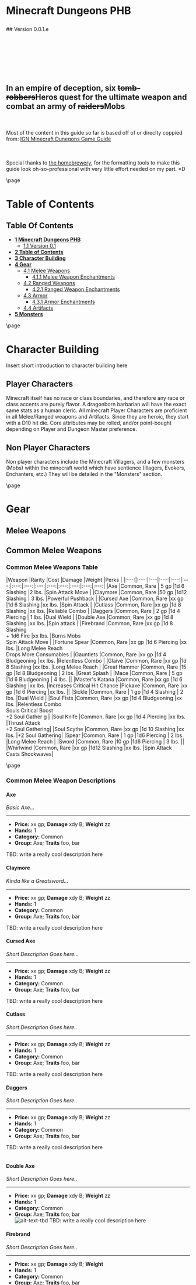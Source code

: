 <style>
  .phb#p1{ text-align:center; }
  .phb#p1:after{ display:none; }
</style>

<div style='margin-top:450px;'></div>

# Minecraft Dungeons PHB

<div style='margin-top:25px'></div>
<div class='wide'>
## Version 0.0.1.e
  
<div style='margin-top:140px'></div>

## In an empire of deception, six ~~tomb-robbers~~Heros quest for the ultimate weapon and combat an army of ~~raiders~~Mobs

<br><br>
Most of the content in this guide so far is based off of or direclty coppied from: [IGN:Minecraft Dunegons Game Guide](https://www.ign.com/wikis/minecraft-dungeons/)

<br><br>
Special thanks to [the homebrewery]("https://homebrewery.naturalcrit.com"), for the formatting tools to make this guide look oh-so-professional with very little effort needed on my part.  =D

</div>

\page

# Table of Contents

<div class='toc'>

## Table Of Contents

- **[1 Minecraft Dungeons PHB](#p1)**
  - [1.1 Version 0.1](#p1)
- **[2 Table of Contents](#p2)**
- **[3 Character Building](#CharacterBuilding)**
- **[4 Gear](#Gear)**
  - [4.1 Melee Weapons](#p4)
    - [4.1.1 Melee Weapon Enchantments](#p6)
  - [4.2 Ranged Weapons](#p8)
    - [4.2.1 Ranged Weapon Enchantments](#p10)
  - [4.3 Armor](#p11)
    - [4.3.1 Armor Enchantments](#p13)
  - [4.4 Artifacts](#p15)
- **[5 Monsters](#p17)**

</div>

\page

# Character Building <a id="character_building" name="CharacterBuilding"></a>

Insert short introduction to character building here

## Player Characters

Minecraft itself has no race or class boundaries, and therefore any race or class accents are purely flavor.  A dragonborn barbarian will have the exact same stats as a human cleric.  All minecraft Player Characters are proficient in all Melee/Ranged weapons and Artifacts.  Since they are heroic, they start with a D10 hit die.  Core attributes may be rolled, and/or point-bought depending on Player and Dungeon Master preference.

## Non Player Characters

Non player characters include the Minecraft Villagers, and a few monsters (Mobs) within the minecraft world which have sentience (Illagers, Evokers, Enchanters, etc.)  They will be detailed in the "Monsters" section.

\page

# Gear <a id="Gear" name="Gear"></a>

## Melee Weapons

<!-- markdownlint-disable first-line-heading -->
## Common Melee Weapons
<!-- markdownlint-enable first-line-heading -->

<div class='classTable wide'>

### Common Melee Weapons Table

|Weapon |Rarity |Cost |Damage |Weight |Perks |
|:---:|:---:|:---|:---:|:---:|:---:|:---:|:---:|:---:|:---:|:---:|:---:|:---:|:---:|
|Axe             |Common, Rare | 5 gp |1d 6 Slashing    |2 lbs. |Spin Attack Move |
|Claymore        |Common, Rare |50 gp |1d12 Slashing    | 3 lbs. |Powerful Pushback |
|Cursed Axe      |Common, Rare |xx gp |1d 6 Slashing    |xx lbs. |Spin Attack |
|Cutlass         |Common, Rare |xx gp |1d 8 Slashing    |xx lbs. |Reliable Combo |
|Daggers         |Common, Rare | 2 gp |1d 4 Piercing    | 1 lbs. |Dual Wield |
|Double Axe      |Common, Rare |xx gp |1d 8 Slashing    |xx lbs. |Spin attack |
|Firebrand       |Common, Rare |xx gp |1d 8 Slashing <br> + 1d6 Fire |xx lbs. |Burns Mobs <br> Spin Attack Move |
|Fortune Spear   |Common, Rare |xx gp |1d 6 Piercing    |xx lbs. |Long Melee Reach <br> Drops More Consumables |
|Gauntlets       |Common, Rare |xx gp |1d 4 Bludgeoning |xx lbs. |Relentless Combo |
|Glaive          |Common, Rare |xx gp |1d 8 Slashing    |xx lbs. |Long Melee Reach |
|Great Hammer    |Common, Rare |15 gp |1d 8 Bludgeoning | 2 lbs. |Great Splash |
|Mace            |Common, Rare | 5 gp |1d 6 Bludgeoning | 4 lbs. ||
|Master's Katana |Common, Rare |xx gp |1d 6 Slashing    |xx lbs. |Increases Critical Hit Chance
|Pickaxe         |Common, Rare |xx gp |1d 6 Piercing    |xx lbs. ||
|Sickle          |Common, Rare | 1 gp |1d 4 Slashing    | 2 lbs. |Dual Wield |
|Soul Fists      |Common, Rare |xx gp |1d 4 Bludgeoning |xx lbs. |Relentless Combo <br> Souls Critical Boost <br> +2 Soul Gather g |
|Soul Knife      |Common, Rare |xx gp |1d 4 Piercing    |xx lbs. |Thrust Attack <br> +2 Soul Gathering|
|Soul Scythe     |Common, Rare |xx gp |1d 10 Slashing   |xx lbs. |+2 Soul Gathering|
|Spear           |Common, Rare | 1 gp |1d6 Piercing     | 2 lbs. |Long Melee Reach |
|Sword           |Common, Rare |10 gp |1d6 Piercing     | 3 lbs. ||
|Whirlwind       |Common, Rare |xx gp |1d12 Slashing    |xx lbs. |Spin Attack <br> Casts Shockwaves|
</div>

\page

### Common Melee Weapon Descriptions

#### Axe

*Basic Axe...*
___

- **Price:** xx gp; **Damage** xdy B; **Weight** zz
- **Hands:** 1
- **Category:** Common
- **Group:** Axe; **Traits** foo, bar

TBD: write a really cool description here

#### Claymore

*Kinda like a Greatsword...*
___

- **Price:** xx gp; **Damage** xdy B; **Weight** zz
- **Hands:** 1
- **Category:** Common
- **Group:** Axe; **Traits** foo, bar

TBD: write a really cool description here

#### Cursed Axe

*Short Description Goes here...*
___

- **Price:** xx gp; **Damage** xdy B; **Weight** zz
- **Hands:** 1
- **Category:** Common
- **Group:** Axe; **Traits** foo, bar

TBD: write a really cool description here

#### Cutlass

*Short Description Goes here..*
___

- **Price:** xx gp; **Damage** xdy B; **Weight** zz
- **Hands:** 1
- **Category:** Common
- **Group:** Axe; **Traits** foo, bar

TBD: write a really cool description here

#### Daggers

*Short Description Goes here..*
___

- **Price:** xx gp; **Damage** xdy B; **Weight** zz
- **Hands:** 1
- **Category:** Common
- **Group:** Axe; **Traits** foo, bar

TBD: write a really cool description here

```na
```

#### Double Axe

*Short Description Goes here..*
___

- **Price:** xx gp; **Damage** xdy B; **Weight** zz
- **Hands:** 1
- **Category:** Common
- **Group:** Axe; **Traits** foo, bar
<br>![alt-text-tbd](https://gamewith-en.akamaized.net/article/thumbnail/rectangle/18646.png)
TBD: write a really cool description here

#### Firebrand

*Short Description Goes here..*
___

- **Price:** xx gp; **Damage** xdy B; **Weight**
- **Hands:** 1
- **Category:** Common
- **Group:** Axe; **Traits** foo, bar
<br>![alt-text-tbd](https://gamewith-en.akamaized.net/article_tools/minecraft-dungeons/gacha/18990.png)<br>

TBD: write a really cool description here

#### Fortune Spear

*Short Description Goes here..*
___

- **Price:** xx gp; **Damage** xdy B; **Weight** zz
- **Hands:** 1
- **Category:** Common
- **Group:** Axe; **Traits** foo, bar

TBD: write a really cool description here

#### Gauntlets

*Short Description Goes here..*
___

- **Price:** xx gp; **Damage** xdy B; **Weight** zz
- **Hands:** 1
- **Category:** Common
- **Group:** Axe; **Traits** foo, bar

TBD: write a really cool description here

\page

#### Glaive

*Short Description Goes here..*
___

- **Price:** xx gp; **Damage** xdy B; **Weight** zz
- **Hands:** 1
- **Category:** Common
- **Group:** Axe; **Traits** foo, bar

TBD: write a really cool description here

#### Great Hammer

*Short Description Goes here..*
___

- **Price:** xx gp; **Damage** xdy B; **Weight** zz
- **Hands:** 1
- **Category:** Common
- **Group:** Axe; **Traits** foo, bar

TBD: write a really cool description here

#### Mace

*Short Description Goes here..*
___

- **Price:** xx gp; **Damage** xdy B; **Weight** zz
- **Hands:** 1
- **Category:** Common
- **Group:** Axe; **Traits** foo, bar

TBD: write a really cool description here

#### Master's Katana

*Short Description Goes here..*
___

- **Price:** xx gp; **Damage** xdy B; **Weight** zz
- **Hands:** 1
- **Category:** Common
- **Group:** Axe; **Traits** foo, bar

TBD: write a really cool description here

#### Pickaxe

*Short Description Goes here..*
___

- **Price:** xx gp; **Damage** xdy B; **Weight** zz
- **Hands:** 1
- **Category:** Common
- **Group:** Axe; **Traits** foo, bar

TBD: write a really cool description here

#### Sickle

*Short Description Goes here..*
___

- **Price:** xx gp; **Damage** xdy B; **Weight** zz
- **Hands:** 1
- **Category:** Common
- **Group:** Axe; **Traits** foo, bar

TBD: write a really cool description here

```na
```

#### Soul Fists

*Short Description Goes here..*
___

- **Price:** xx gp; **Damage** xdy B; **Weight** zz
- **Hands:** 1
- **Category:** Common
- **Group:** Axe; **Traits** foo, bar

TBD: write a really cool description here

#### Soul Knife

*Short Description Goes here..*
___

- **Price:** xx gp; **Damage** xdy B; **Weight** zz
- **Hands:** 1
- **Category:** Common
- **Group:** Axe; **Traits** foo, bar

TBD: write a really cool description here

#### Soul Scythe

*Short Description Goes here..*
___

- **Price:** xx gp; **Damage** xdy B; **Weight** zz
- **Hands:** 1
- **Category:** Common
- **Group:** Axe; **Traits** foo, bar

TBD: write a really cool description here

#### Spear

*Short Description Goes here..*
___

- **Price:** xx gp; **Damage** xdy B; **Weight** zz
- **Hands:** 1
- **Category:** Common
- **Group:** Axe; **Traits** foo, bar

TBD: write a really cool description here

#### Sword

*Short Description Goes here..*
___

- **Price:** xx gp; **Damage** xdy B; **Weight** zz
- **Hands:** 1
- **Category:** Common
- **Group:** Axe; **Traits** foo, bar

TBD: write a really cool description here

\page

#### Whirlwind

*Short Description Goes here..*
___

- **Price:** xx gp; **Damage** xdy B; **Weight** zz
- **Hands:** 1
- **Category:** Common
- **Group:** Axe; **Traits** foo, bar
<br>![alt-text-tbd](https://gamewith-en.akamaized.net/article_tools/minecraft-dungeons/gacha/19012.png)<br>

TBD: write a really cool description here.

\page

### Unique Melee Weapons

<div class='classTable wide'>

#### Unique Melee Weapons Table

|Weapon |Rarity |Cost |Damage |Weight |Perks |
|:---:|:---:|:---|:---:|:---:|:---:|:---:|:---:|:---:|:---:|:---:|:---:|:---:|:---:|
|Broadsword            |Unique |gp   |xdy bludgeoning |xx lbs. |Powerful Pushback |
|Dancer's Sword        |Unique |gp   |xdy bludgeoning |xx lbs. |Reliable Combo <br> Increased Attack Speed. |
|Dark Katana           |Unique |gp   |xdy bludgeoning |xx lbs. |Extra Damage to Undead |
|Diamond Pickaxe       |Unique |gp   |xdy bludgeoning |xx lbs. |Finds More Emeralds |
|Diamond Sword         |Unique |gp   |xdy bludgeoning |xx lbs. |Extra Damage |
|Eternal Knife         |Unique |gp   |xdy bludgeoning |xx lbs. |Thrust Attack <br> +2 Soul Gathering <br> Chance to Gain Souls |
|Fangs of Frost        |Unique |gp   |xdy bludgeoning |xx lbs. |Dual Wield <br> Slows Mobs |
|Fighter's Bindings    |Unique |gp   |xdy bludgeoning |xx lbs. |Boosts Attack Speed <br> Turbo Punches |
|Flail                 |Unique |gp   |xdy bludgeoning |xx lbs. |Binds and Chains Enemies |
|Frost Scythe          |Unique |gp   |xdy bludgeoning |xx lbs. |+2 Soul Gathering <br> Slows Mobs |
|Grave Bane            |Unique |gp   |xdy bludgeoning |xx lbs. |Long Melee Reach <br> Extra Damage to Undead |
|Hammer of Gravity     |Unique |gp   |xdy bludgeoning |xx lbs. |Pulls in enemies Great Splash |
|Hawkbrand             |Unique |gp   |xdy bludgeoning |xx lbs. |Increases Critical Hit Chance |
|Heartstealer          |Unique |gp   |xdy bludgeoning |xx lbs. |Powerful Pushback <br> Leeches Health from Mobs|
|Highland Axe          |Unique |gp   |xdy bludgeoning |xx lbs. ||
|Jailor's Scythe       |Unique |gp   |xdy bludgeoning |xx lbs. |+2 Soul Gathering <br> Binds and Chains Enemies|
|Maulers               |Unique |gp   |xdy bludgeoning |xx lbs. |Relentless Combo <br> Increases Attack Speed |
|Moon Daggers          |Unique |gp   |xdy bludgeoning |xx lbs. ||
|Nameless Blade        |Unique |gp   |xdy bludgeoning |xx lbs. |Relentless Combo <br> Weakens Enemy Attacks |
|Nightmare's Bite      |Unique |gp   |xdy bludgeoning |xx lbs. |Dual Wield <br> Spawns Poison Clouds |
|Stormlander           |Unique |gp   |xdy bludgeoning |xx lbs. |Great Splash <br> Fires Lightning Bolts|
|Sun's Grace           |Unique |gp   |xdy bludgeoning |xx lbs. |Heals Allies in the Area |
|The Last Laugh        |Unique |gp   |xdy bludgeoning |xx lbs. |Dual Wield <br> Mobs Drop More Emeralds |
|Truth Seeker          |Unique |gp   |xdy bludgeoning |xx lbs. |Thrust Attack <br> +2 Soul Gathering <br> Increased Damage to Wounded Mobs |
|Venom Glaive          |Unique |gp   |xdy bludgeoning |xx lbs. |Long Melee Reach <br> Spawns Poison Clouds |
|Whispering Spear      |Unique |gp   |xdy bludgeoning |xx lbs. |Long Melee Reach <br> Sometimes Strikes Twice|
</div>

\page

#### Broadsword

*Short Description Goes here..*
___

- **Price:** xx gp; **Damage** xdy B; **Weight** zz
- **Hands:** 1
- **Category:** Common
- **Group:** Axe; **Traits** foo, bar

TBD: write a really cool description here

#### Dancer's Sword

*Short Description Goes here..*
___

- **Price:** xx gp; **Damage** xdy B; **Weight** zz
- **Hands:** 1
- **Category:** Common
- **Group:** Axe; **Traits** foo, bar

TBD: write a really cool description here

#### Dark Katana

*Short Description Goes here..*
___

- **Price:** xx gp; **Damage** xdy B; **Weight** zz
- **Hands:** 1
- **Category:** Common
- **Group:** Axe; **Traits** foo, bar

TBD: write a really cool description here

#### Diamond Pickaxe

*Short Description Goes here..*
___

- **Price:** xx gp; **Damage** xdy B; **Weight** zz
- **Hands:** 1
- **Category:** Common
- **Group:** Axe; **Traits** foo, bar

TBD: write a really cool description here

#### Diamond Sword

*Short Description Goes here..*
___

- **Price:** xx gp; **Damage** xdy B; **Weight** zz
- **Hands:** 1
- **Category:** Common
- **Group:** Axe; **Traits** foo, bar

TBD: write a really cool description here

#### Eternal Knife

*Short Description Goes here..*
___

- **Price:** xx gp; **Damage** xdy B; **Weight** zz
- **Hands:** 1
- **Category:** Common
- **Group:** Axe; **Traits** foo, bar

TBD: write a really cool description here

```na
```

#### Fangs of Frost

*Short Description Goes here.*
___

- **Price:** xx gp; **Damage** xdy B; **Weight** zz
- **Hands:** 1
- **Category:** Common
- **Group:** Axe; **Traits** foo, bar

TBD: write a really cool description here

#### Fighter's Bindings

*Short Description Goes here.*
___

- **Price:** xx gp; **Damage** xdy B; **Weight** zz
- **Hands:** 1
- **Category:** Common
- **Group:** Axe; **Traits** foo, bar

TBD: write a really cool description here

#### Flail

*Short Description Goes here.*
___

- **Price:** xx gp; **Damage** xdy B; **Weight** zz
- **Hands:** 1
- **Category:** Common
- **Group:** Axe; **Traits** foo, bar

TBD: write a really cool description here

#### Frost Scythe

*Short Description Goes here.*
___

- **Price:** xx gp; **Damage** xdy B; **Weight** zz
- **Hands:** 1
- **Category:** Common
- **Group:** Axe; **Traits** foo, bar

TBD: write a really cool description here

#### Grave Bane

*Short Description Goes here.*
___

- **Price:** xx gp; **Damage** xdy B; **Weight** zz
- **Hands:** 1
- **Category:** Common
- **Group:** Axe; **Traits** foo, bar

TBD: write a really cool description here

#### Hammer of Gravity

*Short Description Goes here.*
___

- **Price:** xx gp; **Damage** xdy B; **Weight** zz
- **Hands:** 1
- **Category:** Common
- **Group:** Axe; **Traits** foo, bar

TBD: write a really cool description here

\page

#### Hawkbrand

*Short Description Goes here.*
___

- **Price:** xx gp; **Damage** xdy B; **Weight** zz
- **Hands:** 1
- **Category:** Common
- **Group:** Axe; **Traits** foo, bar

TBD: write a really cool description here

#### Heartstealer

*Short Description Goes here.*
___

- **Price:** xx gp; **Damage** xdy B; **Weight** zz
- **Hands:** 1
- **Category:** Common
- **Group:** Axe; **Traits** foo, bar

TBD: write a really cool description here

#### Highland Axe

*Short Description Goes here.*
___

- **Price:** xx gp; **Damage** xdy B; **Weight** zz
- **Hands:** 1
- **Category:** Common
- **Group:** Axe; **Traits** foo, bar

TBD: write a really cool description here

#### Jailor's Scythe

*Short Description Goes here.*
___

- **Price:** xx gp; **Damage** xdy B; **Weight** zz
- **Hands:** 1
- **Category:** Common
- **Group:** Axe; **Traits** foo, bar

TBD: write a really cool description here

#### Maulers

*Short Description Goes here.*
___

- **Price:** xx gp; **Damage** xdy B; **Weight** zz
- **Hands:** 1
- **Category:** Common
- **Group:** Axe; **Traits** foo, bar

TBD: write a really cool description here

#### Moon Daggers

*Short Description Goes here.*
___

- **Price:** xx gp; **Damage** xdy B; **Weight** zz
- **Hands:** 1
- **Category:** Common
- **Group:** Axe; **Traits** foo, bar

TBD: write a really cool description here

```na
```

#### Nameless Blade

*Short Description Goes here.*
___

- **Price:** xx gp; **Damage** xdy B; **Weight** zz
- **Hands:** 1
- **Category:** Common
- **Group:** Axe; **Traits** foo, bar

TBD: write a really cool description here

#### Nightmare's Bite

*Short Description Goes here.*
___

- **Price:** xx gp; **Damage** xdy B; **Weight** zz
- **Hands:** 1
- **Category:** Common
- **Group:** Axe; **Traits** foo, bar

TBD: write a really cool description here

#### Stormlander

*Short Description Goes here.*
___

- **Price:** xx gp; **Damage** xdy B; **Weight** zz
- **Hands:** 1
- **Category:** Common
- **Group:** Axe; **Traits** foo, bar

TBD: write a really cool description here

#### Sun's Grace

*Short Description Goes here.*
___

- **Price:** xx gp; **Damage** xdy B; **Weight** zz
- **Hands:** 1
- **Category:** Common
- **Group:** Axe; **Traits** foo, bar

TBD: write a really cool description here

#### The Last Laugh

*Short Description Goes here.*
___

- **Price:** xx gp; **Damage** xdy B; **Weight** zz
- **Hands:** 1
- **Category:** Common
- **Group:** Axe; **Traits** foo, bar

TBD: write a really cool description here

#### Truth Seeker

*Short Description Goes here.*
___

- **Price:** xx gp; **Damage** xdy B; **Weight** zz
- **Hands:** 1
- **Category:** Common
- **Group:** Axe; **Traits** foo, bar

TBD: write a really cool description here

\page

#### Venom Glaive

*Short Description Goes here.*
___

- **Price:** xx gp; **Damage** xdy B; **Weight** zz
- **Hands:** 1
- **Category:** Common
- **Group:** Axe; **Traits** foo, bar

TBD: write a really cool description here

#### Whispering Spear

*Short Description Goes here.*
___

- **Price:** xx gp; **Damage** xdy B; **Weight** zz
- **Hands:** 1
- **Category:** Common
- **Group:** Axe; **Traits** foo, bar

TBD: write a really cool description here

\page

### Melee Weapon Enchantments

<div class='classTable wide'>

#### Melee Weapon Enchantments Table

|Enchantment |Rarity |Ability |Tier 1 |Tier 2 |Tier 3 |
|:---:|:---:|:---|:---:|:---:|:---:|:---:|:---:|:---:|:---:|:---:|:---:|:---:|:---:|
|Anima Conduit |Common |Each soul you absorb grants a small amount of health. |1% health gained |2% health gained |3% health gained |
|Chains |Common |Has a 30% chance to chain a cluster of mobs together and keep them bound for a short time. |1 second duration |2 seconds duration |3 seconds duration |
|Committed |Common |Deal increased damage against already wounded enemies. |0-50% bonus damage |0-75% bonus damage |0-100% bonus damage |
|Critical Hit |Powerful |Gives you a chance to inflict critical hits dealing triple damage. |10% chance to trigger |15% chance to trigger |20% chance to trigger |
|Echo |Common |Some of your attacks can be followed up by another attack in rapid succession. |5 seconds cool-down |4 seconds cool-down |3 seconds cool-down |
|Exploding |Powerful |Mobs explode after they are defeated. |Deals 20% of enemy's health as damage |Deals 40% of enemy's health as damage |Deals 60% of enemy's health as damage |
|Fire Aspect |Common |Sets mobs on fire for three seconds, dealing damage over time. |Small amount of fire damage per second |Medium amount of fire damage per second |Large amount of fire damage per second |
|Freezing |Common |Slows mobs after hit for three seconds. |-20% reduced speed |-30% reduced speed |-40% reduced speed |
|Gravity |Powerful |This effect pulls mobs in range towards the weapon's impact point. |1.0 second duration |1.5 second duration |2.0 second duration |
|Leeching |Common |Defeating a mob heals you a small portion of the mob's max health. |4% of mob max health |6% of mob max health |8% of mob max health |
|Looting |Common |Increases the chance for mobs to drop consumables. |+100% increased chance |+200% increased chance |+300% increased chance |
|Poison Cloud |Common |Has a 30% chance to summon a poison cloud that deals damage to enemies in an area for three seconds. |Small amount of poison damage per second. |Medium amount of poison damage per second. |Large amount of poison damage per second. |
|Prospector |Common |Has a 20% chance to spawn a circular area that heals all allies within it. |+100% increased chance |+200% increased chance |+300% increased chance |
|Radiance |Powerful |Has a 20% chance to spawn a circular area that heals all allies within it. |Small amount of health healed |Medium amount of health healed |Large amount of health healed |
|Rampaging |Common |After defeating a mob, there is a 10% chance to increase your attack speed by +50% for a short time. |5 seconds duration |10 seconds duration |15 seconds duration |
|Sharpness |Common |Makes your weapon sharper, causing it to deal more damage. |+10% damage |+21% damage |+33% damage |
|Shockwave |Powerful |The last attack in a combo launches a shockwave, damaging enemies. |Deals a small amount of damage |Deals a medium amount of damage |Deals a large amount of damage |
|Smiting |Common |Increases damage against the Undead. |+20% increased damage |+30% increased damage |+40% increased damage |
|Soul Siphon |Common |When you hit an enemy, gain a 10% chance to grant you a bunch of extra souls. |3 souls |6 souls |9 souls |
|Stunning |Common |Chance to temporarily stun enemies |5% chance to trigger |10% chance to trigger |15% chance to trigger |
</div>

\page

<div class='classTable wide'>

##### Melee Weapon Enchantments Table (Continued)

|Weapon |Rarity |Perks |
|:---:|:---:|:---|:---:|:---:|:---:|:---:|:---:|:---:|:---:|:---:|:---:|:---:|:---:|
|Swirling |Powerful |The last attack in a combo performs a swirling attack, damaging nearby enemies. |Deals a small amount of damage |Deals a medium amount of damage |Deals a large amount of damage |
|Thundering |Common |Has 30% chance to summon a lightning strike that damages nearby enemies. |Deals small electrical damage |Deals medium electrical damage |Deals large electrical damage |
|Weakening |Common |Your attacks decrease the attack damage of all nearby enemies for five seconds. |-20% reduced damage |-30% reduced damage |-40% reduced damage |
</div>

#### Melee Weapon Enchantment Descriptions

\page

## Ranged Weapons

### Common Ranged Weapons

<div class='classTable wide'>

#### Common Ranged Weapons Table

|Weapon |Rarity |Perks |
|:---:|:---:|:---|:---:|:---:|:---:|:---:|:---:|:---:|:---:|:---:|:---:|:---:|:---:|
|Auto Crossbow               |Common, Rare |High Firerate <br> Firerate increases upon firing |
|Bonebow                     |Common, Rare |Arrows Grow Size |
|Bow                         |Common, Rare |
|Bow of Lost Souls           |Common, Rare | +2 Soul Gathering <br> Chance for Multishot |
|Butterfly Crossbow          |Common, Rare | High Firerate <br> Shoot Two Enemies at Once. |
|Crossbow                    |Common, Rare |Faster Projectiles |
|Doom Crossbow               |Common, Rare |Powerful Shots <br> Additional Knockback |
|Exploding Crossbow          |Common, Rare |Explodes on Impact |
|Firebolt Thrower            |Common, Rare |Explodes on Impact <br> Chance of Chain Reaction |
|Harp Crossbow               |Common, Rare |Even More Projectiles |
|Heavy Crossbow              |Common, Rare |Powerful Shots |
|Hunter's Promise            |Common, Rare |Pets Attack Targeted Mobs <br> Chance to Regain Arrows |
|Hunting Bow                 |Common, Rare |Pets Attack Targeted Mobs |
|Imploding Crossbow          |Common, Rare |Explodes on impact <br> Pulls Enemies In |
|Longbow                     |Common, Rare |Strong Charged Attacks |
|Power Bow                   |Common, Rare |Strong Charged Attacks |
|Purple Storm                |Common, Rare |Increased Fire Rate |
|Rapid Fire Crossbow         |Common, Rare |High Firerate |
|Red Snake                   |Common, Rare |Strong Charged Attacks <br> Chance for Arrows to Explode |
|Sabrewing                   |Common, Rare |Strong Charged Attacks <br> Heals Allies in the Area |
|Scatter Crossbow            |Common, Rare |Multiple Projectiles |
|Shortbow                    |Common, Rare |
|Soul Crossbow               |Common, Rare |+2 Soul Gathering |
|Soulbow                     |Common, Rare |+2 Soul Gathering |
|The Pink Scoundrel          |Common, Rare |Hits Multiple Targets <br> Chance to Enrage Mobs |
|Trickbow                    |Common, Rare |Hits Multiple Targets |
|Twin Bow                    |Common, Rare |Shoots Two Enemies at Once |
</div>

\page

#### Auto Crossbow

*Basic Axe.*
___

- **Price:** xx gp; **Damage** xdy B; **Weight** zz
- **Hands:** 1
- **Category:** Common
- **Group:** Axe; **Traits** foo, bar

TBD: write a really cool description here

#### Bonebow

*Basic Axe.*
___

- **Price:** xx gp; **Damage** xdy B; **Weight** zz
- **Hands:** 1
- **Category:** Common
- **Group:** Axe; **Traits** foo, bar

TBD: write a really cool description here

#### Bow

*Basic Axe.*
___

- **Price:** xx gp; **Damage** xdy B; **Weight** zz
- **Hands:** 1
- **Category:** Common
- **Group:** Axe; **Traits** foo, bar

TBD: write a really cool description here

#### Bow of Lost Souls

*Basic Axe.*
___

- **Price:** xx gp; **Damage** xdy B; **Weight** zz
- **Hands:** 1
- **Category:** Common
- **Group:** Axe; **Traits** foo, bar

TBD: write a really cool description here

#### Butterfly Crossbow

*Basic Axe.*
___

- **Price:** xx gp; **Damage** xdy B; **Weight** zz
- **Hands:** 1
- **Category:** Common
- **Group:** Axe; **Traits** foo, bar

TBD: write a really cool description here

#### Crossbow

*Basic Axe.*
___

- **Price:** xx gp; **Damage** xdy B; **Weight** zz
- **Hands:** 1
- **Category:** Common
- **Group:** Axe; **Traits** foo, bar

TBD: write a really cool description here

```na
```

#### Doom Crossbow

*Basic Axe.*
___

- **Price:** xx gp; **Damage** xdy B; **Weight** zz
- **Hands:** 1
- **Category:** Common
- **Group:** Axe; **Traits** foo, bar

TBD: write a really cool description here

#### Exploding Crossbow

*Basic Axe.*
___

- **Price:** xx gp; **Damage** xdy B; **Weight** zz
- **Hands:** 1
- **Category:** Common
- **Group:** Axe; **Traits** foo, bar

TBD: write a really cool description here

#### Firebolt Thrower

*Basic Axe.*
___

- **Price:** xx gp; **Damage** xdy B; **Weight** zz
- **Hands:** 1
- **Category:** Common
- **Group:** Axe; **Traits** foo, bar

TBD: write a really cool description here

#### Harp Crossbow

*Basic Axe.*
___

- **Price:** xx gp; **Damage** xdy B; **Weight** zz
- **Hands:** 1
- **Category:** Common
- **Group:** Axe; **Traits** foo, bar

TBD: write a really cool description here

#### Heavy Crossbow

*Basic Axe.*
___

- **Price:** xx gp; **Damage** xdy B; **Weight** zz
- **Hands:** 1
- **Category:** Common
- **Group:** Axe; **Traits** foo, bar

TBD: write a really cool description here

#### Hunter's Promise

*Basic Axe.*
___

- **Price:** xx gp; **Damage** xdy B; **Weight** zz
- **Hands:** 1
- **Category:** Common
- **Group:** Axe; **Traits** foo, bar

TBD: write a really cool description here

```na
```

\page

#### Hunting Bow

*Basic Axe.*
___

- **Price:** xx gp; **Damage** xdy B; **Weight** zz
- **Hands:** 1
- **Category:** Common
- **Group:** Axe; **Traits** foo, bar

TBD: write a really cool description here

#### Imploding Crossbow

*Basic Axe.*
___

- **Price:** xx gp; **Damage** xdy B; **Weight** zz
- **Hands:** 1
- **Category:** Common
- **Group:** Axe; **Traits** foo, bar

TBD: write a really cool description here

#### Longbow

*Basic Axe.*
___

- **Price:** xx gp; **Damage** xdy B; **Weight** zz
- **Hands:** 1
- **Category:** Common
- **Group:** Axe; **Traits** foo, bar

TBD: write a really cool description here

#### Power Bow

*Basic Axe.*
___

- **Price:** xx gp; **Damage** xdy B; **Weight** zz
- **Hands:** 1
- **Category:** Common
- **Group:** Axe; **Traits** foo, bar

TBD: write a really cool description here

#### Purple Storm

*Basic Axe.*
___

- **Price:** xx gp; **Damage** xdy B; **Weight** zz
- **Hands:** 1
- **Category:** Common
- **Group:** Axe; **Traits** foo, bar

TBD: write a really cool description here

#### Rapid Fire Crossbow

*Basic Axe.*
___

- **Price:** xx gp; **Damage** xdy B; **Weight** zz
- **Hands:** 1
- **Category:** Common
- **Group:** Axe; **Traits** foo, bar

TBD: write a really cool description here

```na
```

#### Red Snake

*Basic Axe.*
___

- **Price:** xx gp; **Damage** xdy B; **Weight** zz
- **Hands:** 1
- **Category:** Common
- **Group:** Axe; **Traits** foo, bar

TBD: write a really cool description here

#### Sabrewing

*Basic Axe.*
___

- **Price:** xx gp; **Damage** xdy B; **Weight** zz
- **Hands:** 1
- **Category:** Common
- **Group:** Axe; **Traits** foo, bar

TBD: write a really cool description here

#### Scatter Crossbow

*Basic Axe.*
___

- **Price:** xx gp; **Damage** xdy B; **Weight** zz
- **Hands:** 1
- **Category:** Common
- **Group:** Axe; **Traits** foo, bar

TBD: write a really cool description here

#### Shortbow

*Basic Axe.*
___

- **Price:** xx gp; **Damage** xdy B; **Weight** zz
- **Hands:** 1
- **Category:** Common
- **Group:** Axe; **Traits** foo, bar

TBD: write a really cool description here

#### Soul Crossbow

*Basic Axe.*
___

- **Price:** xx gp; **Damage** xdy B; **Weight** zz
- **Hands:** 1
- **Category:** Common
- **Group:** Axe; **Traits** foo, bar

TBD: write a really cool description here

#### Soulbow

*Basic Axe.*
___

- **Price:** xx gp; **Damage** xdy B; **Weight** zz
- **Hands:** 1
- **Category:** Common
- **Group:** Axe; **Traits** foo, bar

TBD: write a really cool description here

```na
```

\page

#### The Pink Scoundrel

*Basic Axe.*
___

- **Price:** xx gp; **Damage** xdy B; **Weight** zz
- **Hands:** 1
- **Category:** Common
- **Group:** Axe; **Traits** foo, bar

TBD: write a really cool description here

#### Trickbow

*Basic Axe.*
___

- **Price:** xx gp; **Damage** xdy B; **Weight** zz
- **Hands:** 1
- **Category:** Common
- **Group:** Axe; **Traits** foo, bar

TBD: write a really cool description here

#### Twin Bow

*Basic Axe.*
___

- **Price:** xx gp; **Damage** xdy B; **Weight** zz
- **Hands:** 1
- **Category:** Common
- **Group:** Axe; **Traits** foo, bar

TBD: write a really cool description here

\page

### Unique Ranged Weapons

<div class='classTable wide'>

#### Unique Ranged Weapons Table

|Weapon |Rarity |Perks |
|:---:|:---:|:---|:---:|:---:|:---:|:---:|:---:|:---:|:---:|:---:|:---:|:---:|:---:|
|Azure Seeker                |Unique |Faster Projectiles <br> Increased Firerate |
|Elite Power Bow             |Unique |Strong Charged Attacks <br> Greater Damage |
|Feral Soul Crossbow         |Unique |Souls Critical Boost <br> +2 Soul Gathering |
|Guardian Bow                |Unique |Strong Charged Attacks <br> Super Charged Arrows |
|Lightning Harp Crossbow     |Unique |Chance to Ricochet <br> Multiple Projectiles |
|Master's Bow                |Unique |Pets Attack Targeted Mobs <br> Extra Damage Dealt |
|Mechanical Shortbow         |Unique |Accelerated Fire Rate |
|Nocturnal Bow               |Unique |+2 Soul Gathering > Steals Speed |
|Slayer Crossbow             |Unique |Powerful Shots <br> Chance to Ricochet |
|The Green Menace            |Unique |Hits Multiple Targets <br> Spawns Poison Clouds |
|The Slicer                  |Unique |Faster Projectiles <br> Chance to Fire Piercing Bolts |
|Voidcaller                  |Unique |Pulls Enemies In <br> +2 Soul Gathering |
</div>

\page

#### Azure Seeker

*Basic Axe.*
___

- **Price:** xx gp; **Damage** xdy B; **Weight** zz
- **Hands:** 1
- **Category:** Common
- **Group:** Axe; **Traits** foo, bar

TBD: write a really cool description here

#### Elite Power Bow

*Basic Axe.*
___

- **Price:** xx gp; **Damage** xdy B; **Weight** zz
- **Hands:** 1
- **Category:** Common
- **Group:** Axe; **Traits** foo, bar

TBD: write a really cool description here

#### Feral Soul Crossbow

*Basic Axe.*
___

- **Price:** xx gp; **Damage** xdy B; **Weight** zz
- **Hands:** 1
- **Category:** Common
- **Group:** Axe; **Traits** foo, bar

TBD: write a really cool description here

#### Guardian Bow

*Basic Axe.*
___

- **Price:** xx gp; **Damage** xdy B; **Weight** zz
- **Hands:** 1
- **Category:** Common
- **Group:** Axe; **Traits** foo, bar

TBD: write a really cool description here

#### Lightning Harp Cros

*Basic Axe.*
___

- **Price:** xx gp; **Damage** xdy B; **Weight** zz
- **Hands:** 1
- **Category:** Common
- **Group:** Axe; **Traits** foo, bar

TBD: write a really cool description here

#### Master's Bow

*Basic Axe.*
___

- **Price:** xx gp; **Damage** xdy B; **Weight** zz
- **Hands:** 1
- **Category:** Common
- **Group:** Axe; **Traits** foo, bar

TBD: write a really cool description here

```na
```

#### Mechanical Shortbow

*Basic Axe.*
___

- **Price:** xx gp; **Damage** xdy B; **Weight** zz
- **Hands:** 1
- **Category:** Common
- **Group:** Axe; **Traits** foo, bar

TBD: write a really cool description here

#### Nocturnal Bow

*Basic Axe.*
___

- **Price:** xx gp; **Damage** xdy B; **Weight** zz
- **Hands:** 1
- **Category:** Common
- **Group:** Axe; **Traits** foo, bar

TBD: write a really cool description here

#### Slayer Crossbow

*Basic Axe.*
___

- **Price:** xx gp; **Damage** xdy B; **Weight** zz
- **Hands:** 1
- **Category:** Common
- **Group:** Axe; **Traits** foo, bar

TBD: write a really cool description here

#### The Green Menace

*Basic Axe.*
___

- **Price:** xx gp; **Damage** xdy B; **Weight** zz
- **Hands:** 1
- **Category:** Common
- **Group:** Axe; **Traits** foo, bar

TBD: write a really cool description here

#### The Slicer

*Basic Axe.*
___

- **Price:** xx gp; **Damage** xdy B; **Weight** zz
- **Hands:** 1
- **Category:** Common
- **Group:** Axe; **Traits** foo, bar

TBD: write a really cool description here

#### Voidcaller

*Basic Axe.*
___

- **Price:** xx gp; **Damage** xdy B; **Weight** zz
- **Hands:** 1
- **Category:** Common
- **Group:** Axe; **Traits** foo, bar

TBD: write a really cool description here

\page

### Ranged Weapon Enchantments

<div class='classTable wide'>

#### Ranged Weapon Enchantments Table

|Enchantment |Rarity |Ability |Tier 1 |Tier 2 |Tier 3 |
|:---:|:---:|:---|:---:|:---:|:---:|:---:|:---:|:---:|:---:|:---:|:---:|:---:|:---:|
|Accelerate |Common |Increases attack speed for each consecutive shot. Resets one second after the attack. |8% increase per shot |10% increase per shot |12% increase per shot |
|Bonus Shot |Common |Firing a short also fires a second shot at a nearby enemy. The second shot has reduced damage. |10% damage per shot |17% damage per shot |24% damage per shot |
|Chain Reaction |Powerful |Has a chance to fire five arrows in all directions on impact. |10% chance to trigger |20% chance to trigger |30% chance to trigger |
|Enigma Resonator |Common |Give a chance to triple damage based on the number of souls you have. |0-15% chance to trigger |0-20% chance to trigger |0-25% chance to trigger |
|Fuse Shot |Common |Every few shots has a timed charge that explodes one second after impact, dealing 100% damage to nearby mobs. |Every 5th shot |Every 4th shot |Every 3rd shot |
|Gravity |Powerful |This effect pulls mobs in range towards the weapon's impact point. |1.0 second duration |1.5 second duration |2.0 second duration |
|Growing |Common |The fired shot grows in the air, dealing extra damage to distant targets. |25% max damage |50% max damage |75% max damage |
|Infinity |Common |Chance to immediately replenish an arrow after shooting |16% chance to trigger |32% chance to trigger |48% chance to trigger |
|Multishot |Common |Grants the chance to fire five arrows at once. |20% change to trigger |30% change to trigger |40% change to trigger |
|Piercing |Common |Fired arrows sometimes gain the piercing effect, which allows them to fly through multiple mobs. |Every 3rd arrow |Every 2nd arrow |Every arrow |
|Poison Cloud |Common |Has a 30% chance to summon a poison cloud that deals damage to enemies in an area for three seconds. |Small poison damage per second |Medium poison damage per second |Large poison damage per second |
|Power |Common |Boosts arrow damage. |+10% damage |+21% damage |+33% damage |
|Punch |Common |Boosts arrow pushback |+200% pushback |+300% pushback |+400% pushback |
|Radiance Shot |Common |Has a 20% chance to spawn a circular area that heals all allies within it. |Small amount of health healed |Medium amount of health healed |Large amount of health healed |
|Rapid Fire |Common |Increases your attack speed |+10% attack speed |+15% attack speed |+20% attack speed |
|Ricochet |Common |Small chance for arrows to ricochet off mobs. |20% chance to trigger. |40% chance to trigger. |60% chance to trigger. |
|Supercharge |Common |Charged shots deal more damage and have more pushback. |+20% increased damage |+30% increased damage |+40% increased damage |
|Tempo Theft |Powerful |Steals a small amount of a mob's movement speed and gives it to you for four seconds. |17% stolen speed |33% stolen speed |50% stolen speed |
|Unchanting |Common |Projectiles deal more damage to enchanted enemies. |+50% bonus damage |+75% bonus damage |+100% bonus damage |
|Wild Rage |Common |Hitting an enemy has a chance to send it into a rage, making it hostile towards everyone. |20% chance to trigger |30% chance to trigger |40% chance to trigger |
</div>

\page

## Armor

### Common Armor

<div class='classTable wide'>

#### Common Armor Table

|Armor |Rarity |Perks |
|:---:|:---:|:---|:---:|:---:|:---:|:---:|:---:|:---:|:---:|:---:|:---:|:---:|:---:|
|Battle Robe         |Common, Rare |-25% artifact cooldown <br> +30% melee damage |
|Champion's Armour   |Common, Rare |35% damage reduction <br> Mobs target you more <br> -40% potion cooldown|
|Dark Armour         |Common, Rare |+100% souls gathered <br> 35% damage reduction |
|Evocation Robe      |Common, Rare |-25% artifact cooldown <br> +15% movespeed aura |
|Full Metal Armor    |Common, Rare |+30% melee damage <br> 30% chance to negate hits <br> 35% damage reduction <br> 100% longer roll cooldown |
|Grim Armour         |Common, Rare |+100% souls gathered <br> 3% life steal aura |
|Guard's Armour      |Common, Rare |-25% artifact cooldown <br> +10% arrows per bundle |
|Hunter's Armor      |Common, Rare |+10 arrows per bundle <br> +30% ranged damage |
|Mercenary Armour    |Common, Rare |35% damage reduction <br> +20% weapon damage boost aura |
|Mystery Armour      |Common, Rare |10% damage reduction <br> -40% potion cooldown |
|Phantom Armour      |Common, Rare |+100% souls gathered <br> +30% ranged damage |
|Plate Armour        |Common, Rare |30% chance to negate hits <br> 35% damage reduction <br> 100% longer roll cooldown |
|Reinforced Mail     |Common, Rare |35% damage reduction <br> 30% chance to negate hits <br> 100% longer roll cooldown |  
|Scale Armour        |Common, Rare |35% damage reduction <br> +30% melee damage |
|Soul Robe           |Common, Rare |+100% souls gathered <br> +50% artifact damage |
|Spelunker's Armour  |Common, Rare |+20% weapon damage boost aura <br> Gives you a pet bat |
|Thief Armour        |Common, Rare |+25% melee attack speed |
|Wolf Armour         |Common, Rare |+20% weapon damage boost aura <br> Health potions heal nearby allies |
</div>

\page

### Unique Armor

<div class='classTable wide'>

#### Unique armor Table

|Armor |Rarity |Perks |
|:---:|:---:|:---|:---:|:---:|:---:|:---:|:---:|:---:|:---:|:---:|:---:|:---:|:---:|
|Archer's Armor      |Unique |+15% movespeed aura <br> +5 arrows per bundle <br> +15% ranged damage |
|Cave Crawler        |Unique |+20% weapon damage boost aura <br> +50% artifact damage <br> Gives you a pet bat|
|Ember Robe          |Unique |-25% artifact cooldown <br> +15% move speed aura <br> Burns nearby enemies |
|Fox Armour          |Unique |30% chance to negate hits <br> +20% weapon damage boost aura <br> Health potions heal nearby allies |
|Frost Bite          |Unique |+30% ranged damage <br> +100% Souls gathered <br> Spawns a Snowy Companion |
|Highland Armor      |Unique |Gains Speed after Dodge <br> 20% damage reduction <br> +15% melee damage |
|Renegade Armor      |Unique |+25% melee attack speed <br> +35% damage reduction <br> +20% weapon damage boost aura |
|Spider Armour       |Unique |+25% melee attack speed <br> 3% life steal aura |
|Stalwart Armor      |Unique |Potion use boosts defense <br> 35% damage reduction <br> 30% chance to negate hits <br> 100% longer roll cooldown |
|Wither Armor        |Unique |+100% souls gathered Up <br> 35% Damage reduction <br> 3% life steal aura |

</div>

\page

### Armor Enchantments

<div class='classTable wide'>

#### Armor Enchantments Table

|Enchantment |Rarity |Ability |Tier 1 |Tier 2 |Tier 3 |
|:---:|:---:|:---|:---:|:---:|:---:|:---:|:---:|:---:|:---:|:---:|:---:|:---:|:---:|
|Burning           |Common |Every 0.5 seconds damages all enemies in melee range. |Small fire damage |Medium fire damage |Large fire damage |
|Chilling          |Powerful |Emits a blast every two seconds that reduces the movement and attack speed of nearby enemies for one second. |-20% reduced speed |-40% reduced speed |-60% reduced speed |
|Cool Down         |Common |Reduces the cool-down time between uses of your artefacts. |-10% reduced cool-down |-19% reduced cool-down |-27% reduced cool-down |
|Cowardice         |Common |While you are at full HP, you deal increased range and melee damage. |+20% increased range and melee damage |+30% increased range and melee damage |+40% increased range and melee damage |
|Deflect           |Common |Grants a small chance to deflect incoming attacks. |20% chance to trigger |40% chance to trigger |60% chance to trigger |
|Electrified       |Common |Rolling zaps three nearby enemies with lightning bolts, dealing damage. |Small electric damage |Medium electric damage |Large electric damage |
|Explorer          |Common |For every one hundred blocks explored on the map, you regain a small amount of health. |0.3% health regained |0.7% health regained |1.0% health regained |
|Final Shout       |Powerful |When your health drops below 25%, all your artifacts are used (ignoring cool-down periods). |Up to every 12th second |Up to every 10th second |Up to every 8th second |
|Fire Trail        |Common |Rolling creates a trail of fire behind you, which deals damage to mobs for four seconds. |Small fire damage per second. |Medium fire damage per second. |Large fire damage per second. |
|Food Reserves     |Common |Whenever you use a healing potion, you also create random food items. |1 items crafted |2 items crafted |3 items crafted |
|Frenzied          |Common |While you're at less than half health, your attack speed is increased. |+10% melee and ranged attack speed |+20% melee and ranged attack speed |+30% melee and ranged attack speed |
|Gravity Pulse     |Powerful |A blast occurs every five seconds that pulls nearby enemies towards you. |100% range |150% range |200% range |
|Health Synergy    |Common |When activating any artifact, you regain a small amount of health. |3% health regained |4% health regained |5% health regained |
|Potion Barrier    |Common |Whenever you use a healing potion, you take -90% damage for a short duration. |5 seconds duration |7 seconds duration |9 seconds duration |
|Protection        |Powerful |Reduces damage taken |-6% damage taken |-11% damage taken |-15% damage taken |
|Recycler |Common |Being hit by damage-inflicting projectiles will occasionally craft a small quiver of arrows. |Every 30th projectile |Every 20th projectile |Every 10th projectile |
|Snowball          |Common |Fires a snowball at a nearby enemy every few seconds, briefly stunning it. |Triggers every 5 seconds |Triggers every 3 seconds |Triggers every second |
|Soul Speed        |Common |When you gather a soul, you gain a 1% stacking movement speed boost for a short time. |2 seconds duration |3 seconds duration |4 seconds duration |
|Speed Synergy     |Common |When activating any artifact, you gain +20% movement speed for a short time. |1 second duration |2 seconds duration |3 seconds duration |
|Surprise Gift     |Common |Whenever you use a healing potion, you sometimes create random consumables. |50% chance to trigger |100% chance to trigger |150% chance to trigger |
|Swiftfooted       |Common |Rolling makes you move faster for three seconds. |+30% movement speed |+40% movement speed |+50% movement speed |
|Thorns            |Common |Whenever you take damage, you deal damage back to the attacker. |100% damage returned |150% damage returned |200% damage returned |

</div>

\page

# Monsters

tbd: short introduction to bosses in minecraft dunegons

\page

## Bosses

___
___

> ## Arch-Illager
>
>*Short Description.*
> <hr>
>
> - **Armor Class** 12
> - **Hit Points** 86(1d4 + 5)
> - **Speed** 12ft.
>
> <hr>
>
>|STR|DEX|CON|INT|WIS|CHA|
>|:---:|:---:|:---:|:---:|:---:|:---:|
>|18 (+4)|20 (+5)|18 (+4)|10 (+0)|4 (-3)|11 (+1)|
>
> <hr>
>
> - **Condition Immunities** groggy
> - **Senses** passive Perception 15
> - **Languages** Latin, Pottymouth
> - **Challenge** 9 (5616 XP)
>
> <hr>
>
> ***Sassiness.*** When questioned, this creature will talk back instead of answering.
>
> ***Enormous Nose.*** This creature gains advantage on any check involving putting things in its nose.
>
> ***Onion Stench.*** Any creatures within 5 feet of this thing develops an irrational craving for onion rings.
>
> ### Actions <!-- arch illager actions -->
>
> ***Dual Cobra Wristlock.*** *Melee Weapon Attack:* +4 to hit, reach 5ft., one target. *Hit* 5 (1d6 + 2)
>
> ***Suffering Wringer.*** *Melee Weapon Attack:* +4 to hit, reach 5ft., one target. *Hit* 5 (1d6 + 2)
>
> ***Team Foot.*** *Melee Weapon Attack:* +4 to hit, reach 5ft., one target. *Hit* 5 (1d6 + 2)
>
> ***Somersault Stump Fists.*** *Melee Weapon Attack:* +4 to hit, reach 5ft., one target. *Hit* 5 (1d6 + 2)
>
> ***Jumping Driver.*** *Melee Weapon Attack:* +4 to hit, reach 5ft., one target. *Hit* 5 (1d6 + 2)

### Corrupted Cauldron

### Enderman

### Evoker

### Redstone Golem

### Redstone Monstrosity

### Skeleton Horseman

### The False King

### The Necromancer

\page

## Illagers

### Enchanter

### Geomancer

### Pillager

### Royal Guards

### Summoner

### Vindicator

### Armored Vindicator

### Witch

\page

## Zombies

### Armored Zombie

### Chicken Jockey

### Enchanted Zombie

### Husk

### Zombie

\page

## Skeletons

### Armored Skeleton

### Enchanted Skeleton

### Skeleton

### Skeleton Vanguard

\page

## Creepers

### Creeper

\page

## Spiders

## Cave Spider

___
>
> ## Spider
>
>*Large guy, unoriginal neutral*
> <hr>
>
> - **Armor Class** 15
> - **Hit Points** 105(1d4 + 5)
> - **Speed** 48ft.
>
> <hr>
>
>|STR|DEX|CON|INT|WIS|CHA|
>|:---:|:---:|:---:|:---:|:---:|:---:|
>|10 (+0)|2 (-4)|10 (+0)|3 (-3)|20 (+5)|18 (+4)|
>
> <hr>
>
> - **Condition Immunities** swagged
> - **Senses** passive Perception 5
> - **Languages** Latin
> - **Challenge** 0 (66 XP)
>
> <hr>
>
> ***Onion Stench.*** Any creatures within 5 feet of this thing develops an irrational craving for onion rings.
>
> ***Enormous Nose.*** This creature gains advantage on any check involving putting things in its nose.
>
> ***Big Jerk.*** Thinks he is just *waaaay* better than you.
>
> ### Actions<!-- spider actions -->
>
> ***Abdominal Drop.*** *Melee Weapon Attack:* +4 to hit, reach 5ft., one target. *Hit* 5 (1d6 + 2)
>
> ***Open Chin Choke.*** *Melee Weapon Attack:* +4 to hit, reach 5ft., one target. *Hit* 5 (1d6 + 2)

\page

## Redstone

### Redstone Cube

\page

## Other Mobs

### Slime

### Wraith

\page

## Friendly Mobs

### Blacksmith

### Chicken

### Cow

### Pig

### Piggy Bank

### Sheep

### Wandering Trader

\page

## Companions

### Bat

### Iron Golem

### Key Golem

### Llama

### Wolf

